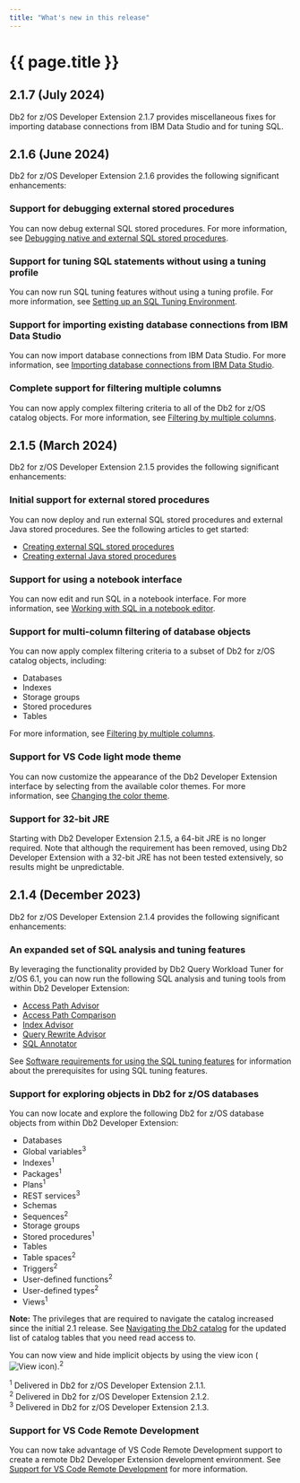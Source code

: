 ```yaml
---
title: "What's new in this release"
---
```


# {{ page.title }}

## 2.1.7 (July 2024)

Db2 for z/OS Developer Extension 2.1.7 provides miscellaneous fixes for importing database connections from IBM Data Studio and for tuning SQL.

## 2.1.6 (June 2024)

Db2 for z/OS Developer Extension 2.1.6 provides the following significant enhancements:

### Support for debugging external stored procedures

You can now debug external SQL stored procedures. For more information, see [Debugging native and external SQL stored procedures]({{site.baseurl}}/docs/working-with-stored-procedures/debugging-native-external-stored-procedures.html).

### Support for tuning SQL statements without using a tuning profile

You can now run SQL tuning features without using a tuning profile. For more information, see [Setting up an SQL Tuning Environment]({{site.baseurl}}/docs/tuning-sql-queries/setting-up-a-tuning-environment.html).

### Support for importing existing database connections from IBM Data Studio

You can now import database connections from IBM Data Studio. For more information, see [Importing database connections from IBM Data Studio]({{site.baseurl}}/docs/the-basics/importing-connections-from-data-studio.html).

### Complete support for filtering multiple columns

You can now apply complex filtering criteria to all of the Db2 for z/OS catalog objects. For more information, see [Filtering by multiple columns]({{site.baseurl}}/docs/the-basics/filtering-by-multiple-columns.html).


## 2.1.5 (March 2024)

Db2 for z/OS Developer Extension 2.1.5 provides the following significant enhancements:

### Initial support for external stored procedures

You can now deploy and run external SQL stored procedures and external Java stored procedures. See the following articles to get started:

- [Creating external SQL stored procedures]({{site.baseurl}}/docs/working-with-stored-procedures/creating-external-sql-stored-procedures.html)
- [Creating external Java stored procedures]({{site.baseurl}}/docs/working-with-stored-procedures/creating-external-java-stored-procedures.html)

### Support for using a notebook interface

You can now edit and run SQL in a notebook interface. For more information, see [Working with SQL in a notebook editor]({{site.baseurl}}/docs/working-with-sql/working-with-sql-in-notebook-editor.html).

### Support for multi-column filtering of database objects

You can now apply complex filtering criteria to a subset of Db2 for z/OS catalog objects, including:

- Databases
- Indexes
- Storage groups
- Stored procedures
- Tables

For more information, see [Filtering by multiple columns]({{site.baseurl}}/docs/the-basics/filtering-by-multiple-columns.html).

### Support for VS Code light mode theme

You can now customize the appearance of the Db2 Developer Extension interface by selecting from the available color themes. For more information, see [Changing the color theme]({{site.baseurl}}/docs/tips-and-tricks/changing-the-color-theme.html).

### Support for 32-bit JRE

Starting with Db2 Developer Extension 2.1.5, a 64-bit JRE is no longer required. Note that although the requirement has been removed, using Db2 Developer Extension with a 32-bit JRE has not been tested extensively, so results might be unpredictable.


## 2.1.4 (December 2023)

Db2 for z/OS Developer Extension 2.1.4 provides the following significant enhancements:

### An expanded set of SQL analysis and tuning features

By leveraging the functionality provided by Db2 Query Workload Tuner for z/OS 6.1, you can now run the following SQL analysis and tuning tools from within Db2 Developer Extension:

- [Access Path Advisor]({{site.baseurl}}/docs/tuning-sql-queries/generating-access-path-recommendations.html)
- [Access Path Comparison]({{site.baseurl}}/docs/tuning-sql-queries/comparing-access-paths.html)
- [Index Advisor]({{site.baseurl}}/docs/tuning-sql-queries/generating-index-recommendations.html)
- [Query Rewrite Advisor]({{site.baseurl}}/docs/tuning-sql-queries/generating-query-recommendations.html)
- [SQL Annotator]({{site.baseurl}}/docs/tuning-sql-queries/gathering-statistics-about-transformed-query.html)

See [Software requirements for using the SQL tuning features]({{site.baseurl}}/docs/tuning-sql-queries/sql-tuning-requirements.html) for information about the prerequisites for using SQL tuning features.

### Support for exploring objects in Db2 for z/OS databases

You can now locate and explore the following Db2 for z/OS database objects from within Db2 Developer Extension:

- Databases
- Global variables<sup>3</sup>
- Indexes<sup>1</sup>
- Packages<sup>1</sup>
- Plans<sup>1</sup>
- REST services<sup>3</sup>
- Schemas
- Sequences<sup>2</sup>
- Storage groups
- Stored procedures<sup>1</sup>
- Tables
- Table spaces<sup>2</sup>
- Triggers<sup>2</sup>
- User-defined functions<sup>2</sup>
- User-defined types<sup>2</sup>
- Views<sup>1</sup>

**Note:** The privileges that are required to navigate the catalog increased since the initial 2.1 release. See [Navigating the Db2 catalog]({{site.baseurl}}/docs/the-basics/navigating-the-db2-catalog.html) for the updated list of catalog tables that you need read access to.

You can now view and hide implicit objects by using the view icon (![View icon]({{site.baseurl}}/assets/images/catalog-navigation-view.png)).<sup>2</sup>

<sup>1</sup> Delivered in Db2 for z/OS Developer Extension 2.1.1.<br>
<sup>2</sup> Delivered in Db2 for z/OS Developer Extension 2.1.2.<br>
<sup>3</sup> Delivered in Db2 for z/OS Developer Extension 2.1.3.

### Support for VS Code Remote Development

You can now take advantage of VS Code Remote Development support to create a remote Db2 Developer Extension development environment. See [Support for VS Code Remote Development]({{site.baseurl}}/docs/tips-and-tricks/support-for-remote-development.html) for more information.


